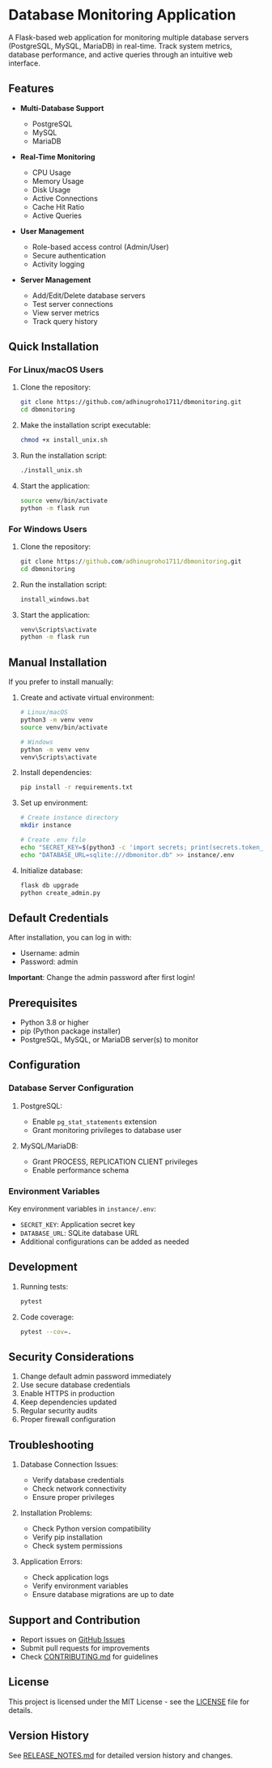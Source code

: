 # Database Monitoring Application

A Flask-based web application for monitoring multiple database servers (PostgreSQL, MySQL, MariaDB) in real-time. Track system metrics, database performance, and active queries through an intuitive web interface.

## Features

- **Multi-Database Support**
  - PostgreSQL
  - MySQL
  - MariaDB

- **Real-Time Monitoring**
  - CPU Usage
  - Memory Usage
  - Disk Usage
  - Active Connections
  - Cache Hit Ratio
  - Active Queries

- **User Management**
  - Role-based access control (Admin/User)
  - Secure authentication
  - Activity logging

- **Server Management**
  - Add/Edit/Delete database servers
  - Test server connections
  - View server metrics
  - Track query history

## Quick Installation

### For Linux/macOS Users

1. Clone the repository:
   ```bash
   git clone https://github.com/adhinugroho1711/dbmonitoring.git
   cd dbmonitoring
   ```

2. Make the installation script executable:
   ```bash
   chmod +x install_unix.sh
   ```

3. Run the installation script:
   ```bash
   ./install_unix.sh
   ```

4. Start the application:
   ```bash
   source venv/bin/activate
   python -m flask run
   ```

### For Windows Users

1. Clone the repository:
   ```cmd
   git clone https://github.com/adhinugroho1711/dbmonitoring.git
   cd dbmonitoring
   ```

2. Run the installation script:
   ```cmd
   install_windows.bat
   ```

3. Start the application:
   ```cmd
   venv\Scripts\activate
   python -m flask run
   ```

## Manual Installation

If you prefer to install manually:

1. Create and activate virtual environment:
   ```bash
   # Linux/macOS
   python3 -m venv venv
   source venv/bin/activate

   # Windows
   python -m venv venv
   venv\Scripts\activate
   ```

2. Install dependencies:
   ```bash
   pip install -r requirements.txt
   ```

3. Set up environment:
   ```bash
   # Create instance directory
   mkdir instance
   
   # Create .env file
   echo "SECRET_KEY=$(python3 -c 'import secrets; print(secrets.token_hex(16))')" > instance/.env
   echo "DATABASE_URL=sqlite:///dbmonitor.db" >> instance/.env
   ```

4. Initialize database:
   ```bash
   flask db upgrade
   python create_admin.py
   ```

## Default Credentials

After installation, you can log in with:
- Username: admin
- Password: admin

**Important**: Change the admin password after first login!

## Prerequisites

- Python 3.8 or higher
- pip (Python package installer)
- PostgreSQL, MySQL, or MariaDB server(s) to monitor

## Configuration

### Database Server Configuration

1. PostgreSQL:
   - Enable `pg_stat_statements` extension
   - Grant monitoring privileges to database user

2. MySQL/MariaDB:
   - Grant PROCESS, REPLICATION CLIENT privileges
   - Enable performance schema

### Environment Variables

Key environment variables in `instance/.env`:
- `SECRET_KEY`: Application secret key
- `DATABASE_URL`: SQLite database URL
- Additional configurations can be added as needed

## Development

1. Running tests:
   ```bash
   pytest
   ```

2. Code coverage:
   ```bash
   pytest --cov=.
   ```

## Security Considerations

1. Change default admin password immediately
2. Use secure database credentials
3. Enable HTTPS in production
4. Keep dependencies updated
5. Regular security audits
6. Proper firewall configuration

## Troubleshooting

1. Database Connection Issues:
   - Verify database credentials
   - Check network connectivity
   - Ensure proper privileges

2. Installation Problems:
   - Check Python version compatibility
   - Verify pip installation
   - Check system permissions

3. Application Errors:
   - Check application logs
   - Verify environment variables
   - Ensure database migrations are up to date

## Support and Contribution

- Report issues on [GitHub Issues](https://github.com/adhinugroho1711/dbmonitoring/issues)
- Submit pull requests for improvements
- Check [CONTRIBUTING.md](CONTRIBUTING.md) for guidelines

## License

This project is licensed under the MIT License - see the [LICENSE](LICENSE) file for details.

## Version History

See [RELEASE_NOTES.md](RELEASE_NOTES.md) for detailed version history and changes.
